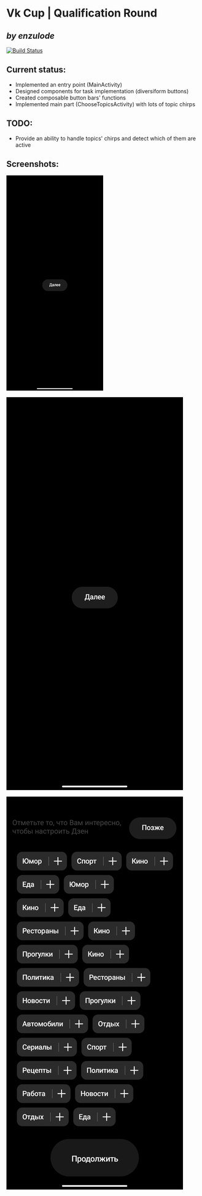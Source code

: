 # Vk Cup | Qualification Round 
## _by enzulode_

[![Build Status](https://travis-ci.org/joemccann/dillinger.svg?branch=master)](https://travis-ci.org/joemccann/dillinger)

## Current status:

- Implemented an entry point (MainActivity)
- Designed components for task implementation (diversiform buttons)
- Created composable button bars' functions
- Implemented main part (ChooseTopicsActivity) with lots of topic chirps

## TODO:

- Provide an ability to handle topics' chirps and detect which of them are active

## Screenshots:

<img src="https://github.com/enzulode/vkcontestquali/raw/master/docs/screenshot_main_activity.jpg" alt="img" height="50%" width="50%"/>

![main activity](https://github.com/enzulode/vkcontestquali/raw/master/docs/screenshot_main_activity.jpg)

![choose topics activity screenshot](https://github.com/enzulode/vkcontestquali/raw/master/docs/screenshot_choose_topics_activity.jpg)